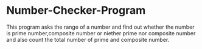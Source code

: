# Number-Checker-Program
This program asks the range of a number and find out whether the number is prime number,composite number or niether prime nor composite number and also count the total number of prime and composite number.
